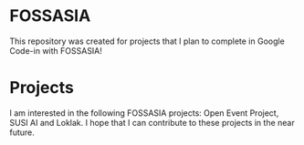 # FOSSASIA
This repository was created for projects that I plan to complete in Google Code-in with FOSSASIA!
# Projects
I am interested in the following FOSSASIA projects: Open Event Project, SUSI AI and Loklak. I hope that I can contribute to these projects in the near future. 
